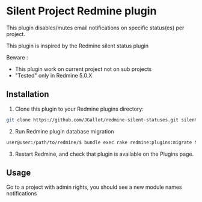# Silent Project Redmine plugin

This plugin disables/mutes email notifications on specific status(es) per project.

This plugin is inspired by the Redmine silent status plugin

Beware :
* This plugin work on current project not on sub projects 
* "Tested" only in Redmine 5.0.X  

## Installation

1. Clone this plugin to your Redmine plugins directory:

```bash
git clone https://github.com/JGallot/redmine-silent-statuses.git silent_statuses
```

2. Run Redmine plugin database migration
```bash
user@user:/path/to/redmine/$ bundle exec rake redmine:plugins:migrate NAME=redmine_silent_project RAILS_ENV=production
```

3. Restart Redmine, and check that plugin is available on the Plugins page.

## Usage

Go to a project with admin rights, you should see a new module names notifications
